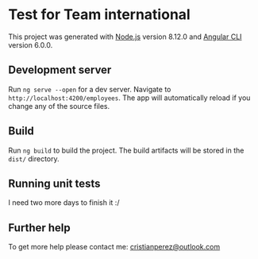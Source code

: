 # Test for Team international

This project was generated with [Node.js](https://nodejs.org/en/) version 8.12.0 and [Angular CLI](https://angular.io/guide/quickstart) version 6.0.0.

## Development server

Run `ng serve --open` for a dev server. Navigate to `http://localhost:4200/employees`. The app will automatically reload if you change any of the source files.

## Build

Run `ng build` to build the project. The build artifacts will be stored in the `dist/` directory.

## Running unit tests

I need two more days to finish it :/

## Further help

To get more help please contact me: cristianperez@outlook.com
